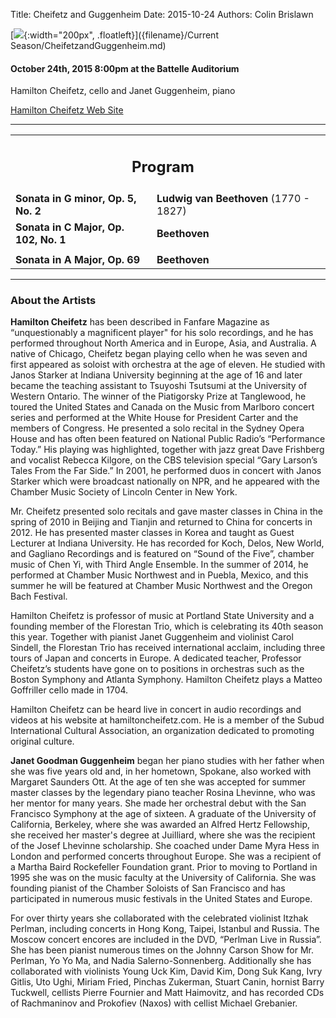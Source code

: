 Title: Cheifetz and Guggenheim
Date: 2015-10-24
Authors: Colin Brislawn

[![ ]({filename}/images/CheifetzGuggenheim200.png){:width="200px", .floatleft}]({filename}/Current Season/CheifetzandGuggenheim.md)

#### October 24th, 2015 8:00pm at the Battelle Auditorium

Hamilton Cheifetz, cello and Janet Guggenheim, piano

[Hamilton Cheifetz Web Site](http://www.hamiltoncheifetz.com/)


---

<table width="800" align="center">
<tr>
<td align="center" colspan="2"><h2>Program</h2></td><td></td>
</tr>
<tr>
  <td> <b>Sonata in G minor, Op. 5, No. 2</b></td>
  <td class="right"><b>Ludwig van Beethoven</b> (1770 - 1827)</td>
</tr>
<tr>
  <td> <b>Sonata in C Major, Op. 102, No. 1</b></td>
  <td class="right"><b>Beethoven</b></td>
</tr>
<tr><td></td><td></td></tr>
<tr>
  <td> <b>Sonata in A Major, Op. 69</b></td>
  <td class="right"><b>Beethoven</b></td>
</tr>
</table>

---

### About the Artists 

**Hamilton Cheifetz** has been described in Fanfare Magazine as “unquestionably a magnificent player" for his solo recordings, and he has performed throughout North America and in Europe, Asia, and Australia. A native of Chicago, Cheifetz began playing cello when he was seven and first appeared as soloist with orchestra at the age of eleven. He studied with Janos Starker at Indiana University beginning at the age of 16 and later became the teaching assistant to Tsuyoshi Tsutsumi at the University of Western Ontario. The winner of the Piatigorsky Prize at Tanglewood, he toured the United States and Canada on the Music from Marlboro concert series and performed at the White House for President Carter and the members of Congress. He presented a solo recital in the Sydney Opera House and has often been featured on National Public Radio’s “Performance Today.” His playing was highlighted, together with jazz great Dave Frishberg and vocalist Rebecca Kilgore, on the CBS television special “Gary Larson’s Tales From the Far Side.” In 2001, he performed duos in concert with Janos Starker which were broadcast nationally on NPR, and he appeared with the Chamber Music Society of Lincoln Center in New York.

Mr. Cheifetz presented solo recitals and gave master classes in China in the spring of 2010 in Beijing and Tianjin and returned to China for concerts in 2012. He has presented master classes in Korea and taught as Guest Lecturer at Indiana University. He has recorded for Koch, Delos, New World, and Gagliano Recordings and is featured on “Sound of the Five”, chamber music of Chen Yi, with Third Angle Ensemble. In the summer of 2014, he performed at Chamber Music Northwest and in Puebla, Mexico, and this summer he will be featured at Chamber Music Northwest and the Oregon Bach Festival.

Hamilton Cheifetz is professor of music at Portland State University and a founding member of the Florestan Trio, which is celebrating its 40th season this year. Together with pianist Janet Guggenheim and violinist Carol Sindell, the Florestan Trio has received international acclaim, including three tours of Japan and concerts in Europe. A dedicated teacher, Professor Cheifetz’s students have gone on to positions in orchestras such as the Boston Symphony and Atlanta Symphony. Hamilton Cheifetz plays a Matteo Goffriller cello made in 1704.

Hamilton Cheifetz can be heard live in concert in audio recordings and videos at his website at hamiltoncheifetz.com. He is a member of the Subud International Cultural Association, an organization dedicated to promoting original culture.

**Janet Goodman Guggenheim** began her piano studies with her father when she was five years old and, in her hometown, Spokane, also worked with Margaret Saunders Ott. At the age of ten she was accepted for summer master classes by the legendary piano teacher Rosina Lhevinne, who was her mentor for many years. She made her orchestral debut with the San Francisco Symphony at the age of sixteen. A graduate of the University of California, Berkeley, where she was awarded an Alfred Hertz Fellowship, she received her master's degree at Juilliard, where she was the recipient of the Josef Lhevinne scholarship. She coached under Dame Myra Hess in London and performed concerts throughout Europe. She was a recipient of a Martha Baird Rockefeller Foundation grant. Prior to moving to Portland in 1995 she was on the music faculty at the University of California. She was founding pianist of the Chamber Soloists of San Francisco and has participated in numerous music festivals in the United States and Europe.

For over thirty years she collaborated with the celebrated violinist Itzhak Perlman, including concerts in Hong Kong, Taipei, Istanbul and Russia. The Moscow concert encores are included in the DVD, “Perlman Live in Russia”. She has been pianist numerous times on the Johnny Carson Show for Mr. Perlman, Yo Yo Ma, and Nadia Salerno-Sonnenberg. Additionally she has collaborated with violinists Young Uck Kim, David Kim, Dong Suk Kang, Ivry Gitlis, Uto Ughi, Miriam Fried, Pinchas Zukerman, Stuart Canin, hornist Barry Tuckwell, cellists Pierre Fournier and Matt Haimovitz, and has recorded CDs of Rachmaninov and Prokofiev (Naxos) with cellist Michael Grebanier.
